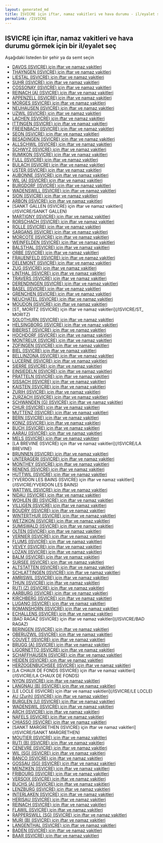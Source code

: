 ```yaml
---
layout: generated_md
title: ISVICRE için iftar, namaz vakitleri ve hava durumu - il/eyalet seç
permalink: /ISVICRE
---
```


## ISVICRE için iftar, namaz vakitleri ve hava durumu  görmek için bir il/eyalet seç

Aşağıdaki listeden bir şehir ya da semt seçin

* [DAVOS (ISVICRE) için iftar ve namaz vakitleri](/ISVICRE/DAVOS)
* [THAYNGEN (ISVICRE) için iftar ve namaz vakitleri](/ISVICRE/THAYNGEN)
* [LIESTAL (ISVICRE) için iftar ve namaz vakitleri](/ISVICRE/LIESTAL)
* [SUHR    (ISVICRE) için iftar ve namaz vakitleri](/ISVICRE/SUHR   )
* [COSSONAY (ISVICRE) için iftar ve namaz vakitleri](/ISVICRE/COSSONAY)
* [REINACH (A) (ISVICRE) için iftar ve namaz vakitleri](/ISVICRE/REINACH (A))
* [APPENZELL (ISVICRE) için iftar ve namaz vakitleri](/ISVICRE/APPENZELL)
* [MORGES (ISVICRE) için iftar ve namaz vakitleri](/ISVICRE/MORGES)
* [NEUHAUSEN (ISVICRE) için iftar ve namaz vakitleri](/ISVICRE/NEUHAUSEN)
* [UZWIL (ISVICRE) için iftar ve namaz vakitleri](/ISVICRE/UZWIL)
* [LACHEN (ISVICRE) için iftar ve namaz vakitleri](/ISVICRE/LACHEN)
* [ITTINGEN (ISVICRE) için iftar ve namaz vakitleri](/ISVICRE/ITTINGEN)
* [FREIENBACH (ISVICRE) için iftar ve namaz vakitleri](/ISVICRE/FREIENBACH)
* [SEON (ISVICRE) için iftar ve namaz vakitleri](/ISVICRE/SEON)
* [BESADINGEN (ISVICRE) için iftar ve namaz vakitleri](/ISVICRE/BESADINGEN)
* [ALLSCHWIL (ISVICRE) için iftar ve namaz vakitleri](/ISVICRE/ALLSCHWIL)
* [SCHWYZ (ISVICRE) için iftar ve namaz vakitleri](/ISVICRE/SCHWYZ)
* [RUMIKON (ISVICRE) için iftar ve namaz vakitleri](/ISVICRE/RUMIKON)
* [FULL (ISVICRE) için iftar ve namaz vakitleri](/ISVICRE/FULL)
* [BULACH (ISVICRE) için iftar ve namaz vakitleri](/ISVICRE/BULACH)
* [USTER (ISVICRE) için iftar ve namaz vakitleri](/ISVICRE/USTER)
* [AUBONNE (ISVICRE) için iftar ve namaz vakitleri](/ISVICRE/AUBONNE)
* [WIL (A) (ISVICRE) için iftar ve namaz vakitleri](/ISVICRE/WIL (A))
* [BURGDORF (ISVICRE) için iftar ve namaz vakitleri](/ISVICRE/BURGDORF)
* [WADENSWILL (ISVICRE) için iftar ve namaz vakitleri](/ISVICRE/WADENSWILL)
* [SION (ISVICRE) için iftar ve namaz vakitleri](/ISVICRE/SION)
* [ARBON (ISVICRE) için iftar ve namaz vakitleri](/ISVICRE/ARBON)
* [SANKT GALLEN (ISVICRE) için iftar ve namaz vakitleri](/ISVICRE/SANKT GALLEN)
* [MARTIGNY (ISVICRE) için iftar ve namaz vakitleri](/ISVICRE/MARTIGNY)
* [RORSCHACH (ISVICRE) için iftar ve namaz vakitleri](/ISVICRE/RORSCHACH)
* [ROLLE (ISVICRE) için iftar ve namaz vakitleri](/ISVICRE/ROLLE)
* [SARGANS (ISVICRE) için iftar ve namaz vakitleri](/ISVICRE/SARGANS)
* [MORCOTE (ISVICRE) için iftar ve namaz vakitleri](/ISVICRE/MORCOTE)
* [WEINFELDEN  (ISVICRE) için iftar ve namaz vakitleri](/ISVICRE/WEINFELDEN )
* [BALSTHAL (ISVICRE) için iftar ve namaz vakitleri](/ISVICRE/BALSTHAL)
* [ORBE (ISVICRE) için iftar ve namaz vakitleri](/ISVICRE/ORBE)
* [FRAUENFELD (ISVICRE) için iftar ve namaz vakitleri](/ISVICRE/FRAUENFELD)
* [DELEMONT (ISVICRE) için iftar ve namaz vakitleri](/ISVICRE/DELEMONT)
* [ZUG (ISVICRE) için iftar ve namaz vakitleri](/ISVICRE/ZUG)
* [LINTHAL (ISVICRE) için iftar ve namaz vakitleri](/ISVICRE/LINTHAL)
* [TRAVERS (ISVICRE) için iftar ve namaz vakitleri](/ISVICRE/TRAVERS)
* [DERENDINGEN (ISVICRE) için iftar ve namaz vakitleri](/ISVICRE/DERENDINGEN)
* [BASEL (ISVICRE) için iftar ve namaz vakitleri](/ISVICRE/BASEL)
* [GRENCHEN (ISVICRE) için iftar ve namaz vakitleri](/ISVICRE/GRENCHEN)
* [NEUCHATEL (ISVICRE) için iftar ve namaz vakitleri](/ISVICRE/NEUCHATEL)
* [MOUDON (ISVICRE) için iftar ve namaz vakitleri](/ISVICRE/MOUDON)
* [ST_ MORITZ (ISVICRE) için iftar ve namaz vakitleri](/ISVICRE/ST_ MORITZ)
* [SOLOTHURN (ISVICRE) için iftar ve namaz vakitleri](/ISVICRE/SOLOTHURN)
* [HELSINGBORG  (ISVICRE) için iftar ve namaz vakitleri](/ISVICRE/HELSINGBORG )
* [BIBERIST  (ISVICRE) için iftar ve namaz vakitleri](/ISVICRE/BIBERIST )
* [HOCHDORF (ISVICRE) için iftar ve namaz vakitleri](/ISVICRE/HOCHDORF)
* [MONTREUX (ISVICRE) için iftar ve namaz vakitleri](/ISVICRE/MONTREUX)
* [ZOFINGEN                          (ISVICRE) için iftar ve namaz vakitleri](/ISVICRE/ZOFINGEN                         )
* [BIEL (ISVICRE) için iftar ve namaz vakitleri](/ISVICRE/BIEL)
* [BELLINZONA (ISVICRE) için iftar ve namaz vakitleri](/ISVICRE/BELLINZONA)
* [LUCERNE (ISVICRE) için iftar ve namaz vakitleri](/ISVICRE/LUCERNE)
* [SIERRE (ISVICRE) için iftar ve namaz vakitleri](/ISVICRE/SIERRE)
* [EINSIEDELN (ISVICRE) için iftar ve namaz vakitleri](/ISVICRE/EINSIEDELN)
* [PRATTELN (ISVICRE) için iftar ve namaz vakitleri](/ISVICRE/PRATTELN)
* [SISSACH (ISVICRE) için iftar ve namaz vakitleri](/ISVICRE/SISSACH)
* [KAISTEN (ISVICRE) için iftar ve namaz vakitleri](/ISVICRE/KAISTEN)
* [ZURIH (ISVICRE) için iftar ve namaz vakitleri](/ISVICRE/ZURIH)
* [ZURZACH (ISVICRE) için iftar ve namaz vakitleri](/ISVICRE/ZURZACH)
* [SCHWANDEN (G) (ISVICRE) için iftar ve namaz vakitleri](/ISVICRE/SCHWANDEN (G))
* [CHUR (ISVICRE) için iftar ve namaz vakitleri](/ISVICRE/CHUR)
* [MUTTENZ (ISVICRE) için iftar ve namaz vakitleri](/ISVICRE/MUTTENZ)
* [BERN (ISVICRE) için iftar ve namaz vakitleri](/ISVICRE/BERN)
* [KONIZ (ISVICRE) için iftar ve namaz vakitleri](/ISVICRE/KONIZ)
* [BUCH (ISVICRE) için iftar ve namaz vakitleri](/ISVICRE/BUCH)
* [AARAU (ISVICRE) için iftar ve namaz vakitleri](/ISVICRE/AARAU)
* [MELS (ISVICRE) için iftar ve namaz vakitleri](/ISVICRE/MELS)
* [LA BREVINE (ISVICRE) için iftar ve namaz vakitleri](/ISVICRE/LA BREVINE)
* [BRUNNEN  (ISVICRE) için iftar ve namaz vakitleri](/ISVICRE/BRUNNEN )
* [UNTERAGERI (ISVICRE) için iftar ve namaz vakitleri](/ISVICRE/UNTERAGERI)
* [MONTHEY (ISVICRE) için iftar ve namaz vakitleri](/ISVICRE/MONTHEY)
* [RENENS (ISVICRE) için iftar ve namaz vakitleri](/ISVICRE/RENENS)
* [HUTTWIL (ISVICRE) için iftar ve namaz vakitleri](/ISVICRE/HUTTWIL)
* [YVERDON LES BAINS (ISVICRE) için iftar ve namaz vakitleri](/ISVICRE/YVERDON LES BAINS)
* [WATTWIL (ISVICRE) için iftar ve namaz vakitleri](/ISVICRE/WATTWIL)
* [NIDAU (ISVICRE) için iftar ve namaz vakitleri](/ISVICRE/NIDAU)
* [WOHLEN (B) (ISVICRE) için iftar ve namaz vakitleri](/ISVICRE/WOHLEN (B))
* [VILLIGEN (ISVICRE) için iftar ve namaz vakitleri](/ISVICRE/VILLIGEN)
* [BOUDRY (ISVICRE) için iftar ve namaz vakitleri](/ISVICRE/BOUDRY)
* [WINTERTHUR (ISVICRE) için iftar ve namaz vakitleri](/ISVICRE/WINTERTHUR)
* [WETZIKON (ISVICRE) için iftar ve namaz vakitleri](/ISVICRE/WETZIKON)
* [SUMISWALD (ISVICRE) için iftar ve namaz vakitleri](/ISVICRE/SUMISWALD)
* [OLTEN (ISVICRE) için iftar ve namaz vakitleri](/ISVICRE/OLTEN)
* [VERNIER (ISVICRE) için iftar ve namaz vakitleri](/ISVICRE/VERNIER)
* [FLUMS (ISVICRE) için iftar ve namaz vakitleri](/ISVICRE/FLUMS)
* [VEVEY (ISVICRE) için iftar ve namaz vakitleri](/ISVICRE/VEVEY)
* [LOZAN (ISVICRE) için iftar ve namaz vakitleri](/ISVICRE/LOZAN)
* [BALM (ISVICRE) için iftar ve namaz vakitleri](/ISVICRE/BALM)
* [SURSEE (ISVICRE) için iftar ve namaz vakitleri](/ISVICRE/SURSEE)
* [ALTSTATTEN (ISVICRE) için iftar ve namaz vakitleri](/ISVICRE/ALTSTATTEN)
* [SCHLATTINGEN (ISVICRE) için iftar ve namaz vakitleri](/ISVICRE/SCHLATTINGEN)
* [AMRISWIL (ISVICRE) için iftar ve namaz vakitleri](/ISVICRE/AMRISWIL)
* [THUN (ISVICRE) için iftar ve namaz vakitleri](/ISVICRE/THUN)
* [RUTI (Z) (ISVICRE) için iftar ve namaz vakitleri](/ISVICRE/RUTI (Z))
* [AARBURG (ISVICRE) için iftar ve namaz vakitleri](/ISVICRE/AARBURG)
* [KIRCHBERG (ISVICRE) için iftar ve namaz vakitleri](/ISVICRE/KIRCHBERG)
* [LUGANO (ISVICRE) için iftar ve namaz vakitleri](/ISVICRE/LUGANO)
* [ROMANSHORN (ISVICRE) için iftar ve namaz vakitleri](/ISVICRE/ROMANSHORN)
* [ECHALLENS (ISVICRE) için iftar ve namaz vakitleri](/ISVICRE/ECHALLENS)
* [BAD RAGAZ (ISVICRE) için iftar ve namaz vakitleri](/ISVICRE/BAD RAGAZ)
* [BERINGEN (ISVICRE) için iftar ve namaz vakitleri](/ISVICRE/BERINGEN)
* [OBERUZWIL (ISVICRE) için iftar ve namaz vakitleri](/ISVICRE/OBERUZWIL)
* [COUVET (ISVICRE) için iftar ve namaz vakitleri](/ISVICRE/COUVET)
* [BRUGG (A) (ISVICRE) için iftar ve namaz vakitleri](/ISVICRE/BRUGG (A))
* [LIGORNETTO (ISVICRE) için iftar ve namaz vakitleri](/ISVICRE/LIGORNETTO)
* [SCHAFFHAUSEN (ISVICRE) için iftar ve namaz vakitleri](/ISVICRE/SCHAFFHAUSEN)
* [HEIDEN (ISVICRE) için iftar ve namaz vakitleri](/ISVICRE/HEIDEN)
* [HERZOGENBUCHSEE (ISVICRE) için iftar ve namaz vakitleri](/ISVICRE/HERZOGENBUCHSEE)
* [LA CHAUX DE FONDS (ISVICRE) için iftar ve namaz vakitleri](/ISVICRE/LA CHAUX DE FONDS)
* [NYON (ISVICRE) için iftar ve namaz vakitleri](/ISVICRE/NYON)
* [LANGNAU (B) (ISVICRE) için iftar ve namaz vakitleri](/ISVICRE/LANGNAU (B))
* [LE LOCLE (ISVICRE) için iftar ve namaz vakitleri](/ISVICRE/LE LOCLE)
* [AU (Zurih) (ISVICRE) için iftar ve namaz vakitleri](/ISVICRE/AU (Zurih))
* [BURGLEN (U) (ISVICRE) için iftar ve namaz vakitleri](/ISVICRE/BURGLEN (U))
* [WADENSWIL (ISVICRE) için iftar ve namaz vakitleri](/ISVICRE/WADENSWIL)
* [ARCH (ISVICRE) için iftar ve namaz vakitleri](/ISVICRE/ARCH)
* [NAFELS (ISVICRE) için iftar ve namaz vakitleri](/ISVICRE/NAFELS)
* [CHIASSO (ISVICRE) için iftar ve namaz vakitleri](/ISVICRE/CHIASSO)
* [SANKT MARGRETHEN (ISVICRE) için iftar ve namaz vakitleri](/ISVICRE/SANKT MARGRETHEN)
* [MOUTIER (ISVICRE) için iftar ve namaz vakitleri](/ISVICRE/MOUTIER)
* [RUTI (B) (ISVICRE) için iftar ve namaz vakitleri](/ISVICRE/RUTI (B))
* [CENEVRE (ISVICRE) için iftar ve namaz vakitleri](/ISVICRE/CENEVRE)
* [WIL (SG) (ISVICRE) için iftar ve namaz vakitleri](/ISVICRE/WIL (SG))
* [BANCO (ISVICRE) için iftar ve namaz vakitleri](/ISVICRE/BANCO)
* [GOSSAU (SG) (ISVICRE) için iftar ve namaz vakitleri](/ISVICRE/GOSSAU (SG))
* [MENZIKEN (ISVICRE) için iftar ve namaz vakitleri](/ISVICRE/MENZIKEN)
* [FRIBOURG (ISVICRE) için iftar ve namaz vakitleri](/ISVICRE/FRIBOURG)
* [VERSOIX (ISVICRE) için iftar ve namaz vakitleri](/ISVICRE/VERSOIX)
* [BUCHS (A) (ISVICRE) için iftar ve namaz vakitleri](/ISVICRE/BUCHS (A))
* [LENZBURG (ISVICRE) için iftar ve namaz vakitleri](/ISVICRE/LENZBURG)
* [INTERLAKEN (ISVICRE) için iftar ve namaz vakitleri](/ISVICRE/INTERLAKEN)
* [HERISAU (ISVICRE) için iftar ve namaz vakitleri](/ISVICRE/HERISAU)
* [REINACH (ISVICRE) için iftar ve namaz vakitleri](/ISVICRE/REINACH)
* [FLAWIL (ISVICRE) için iftar ve namaz vakitleri](/ISVICRE/FLAWIL)
* [RAPPERSWILL (SG) (ISVICRE) için iftar ve namaz vakitleri](/ISVICRE/RAPPERSWILL (SG))
* [MURI (B) (ISVICRE) için iftar ve namaz vakitleri](/ISVICRE/MURI (B))
* [LANGENTHAL (ISVICRE) için iftar ve namaz vakitleri](/ISVICRE/LANGENTHAL)
* [BADEN (ISVICRE) için iftar ve namaz vakitleri](/ISVICRE/BADEN)
* [BAAR (ISVICRE) için iftar ve namaz vakitleri](/ISVICRE/BAAR)
